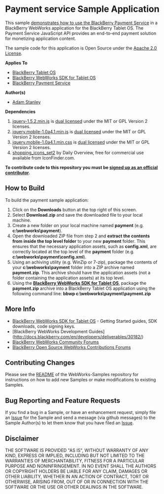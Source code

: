 # Payment service Sample Application

This sample [demonstrates how to use the BlackBerry Payment Service](http://supportforums.blackberry.com/t5/Web-and-WebWorks-Development/Sample-App-BlackBerry-WebWorks-Payment-Service/ta-p/1193335) in a BlackBerry WebWorks application for the BlackBerry Tablet OS. 
The Payment Service JavaScript API provides an end-to-end payment solution for monetizing application content. 

The sample code for this application is Open Source under the [Apache 2.0 License](http://www.apache.org/licenses/LICENSE-2.0.html).


**Applies To**

* [BlackBerry Tablet OS](http://us.blackberry.com/developers/tablet/)
* [BlackBerry WebWorks SDK for Tablet OS](http://us.blackberry.com/developers/tablet/webworks.jsp)
* [BlackBerry Payment Service](http://us.blackberry.com/developers/platform/paymentservice.jsp)

**Author(s)** 

* [Adam Stanley](https://github.com/astanley)

**Dependencies**

1. [jquery-1.5.2.min.js](http://code.jquery.com/jquery-1.5.2.min.js) is [dual licensed](http://jquery.org/license/) under the MIT or GPL Version 2 licenses.
2. [jquery.mobile-1.0a4.1.min.js](http://code.jquery.com/mobile/1.0a4.1/jquery.mobile-1.0a4.1.min.js) is [dual licensed](http://jquery.org/license/) under the MIT or GPL Version 2 licenses.
3. [jquery.mobile-1.0a4.1.min.css](http://code.jquery.com/mobile/1.0a4.1/jquery.mobile-1.0a4.1.min.css) is [dual licensed](http://jquery.org/license/) under the MIT or GPL Version 2 licenses.
4. [shopping_icons_set2](http://www.iconfinder.com/search/?q=iconset%3Ashopping_icons_set2) by Daily Overview, free for commercial use available from IconFinder.com.


**To contribute code to this repository you must be [signed up as an official contributor](http://blackberry.github.com/howToContribute.html).**


## How to Build

To build the payment sample application:

1. Click on the **Downloads** button at the top right of this screen.
2. Select **Download.zip** and save the downloaded file to your local machine.
3. Create a new folder on your local machine named **payment** (e.g. **c:\webworks\payment**).
4. Open the downloaded ZIP file from step 2 and **extract the contents from inside the top level folder** to your new **payment** folder.  This ensures that the necessary application assets, such as **config.xml**, are correctly located at the top level of the **payment** folder (e.g. **c:\webworks\payment\config.xml**).
5. Using an achiving utility (e.g. WinZip or 7-zip), package the contents of your **c:\webworks\payment** folder into a ZIP archive named **payment.zip**.  This archive should have the application assets (not a folder containing the application assets) at its top level.
6. Using the **[BlackBerry WebWorks SDK for Tablet OS](http://us.blackberry.com/developers/tablet/webworks.jsp)**, package the **payment.zip** archive into a BlackBerry Tablet OS application using the following command line: **bbwp c:\webworks\payment\payment.zip**


## More Info

* [BlackBerry WebWorks SDK for Tablet OS](http://us.blackberry.com/developers/tablet/webworks.jsp) - Getting Started guides, SDK downloads, code signing keys.
* [BlackBerry WebWorks Development Guides] (http://docs.blackberry.com/en/developers/deliverables/30182/)
* [BlackBerry WebWorks Community Forums](http://supportforums.blackberry.com/t5/Web-and-WebWorks-Development/bd-p/browser_dev)
* [BlackBerry Open Source WebWorks Contributions Forums](http://supportforums.blackberry.com/t5/BlackBerry-WebWorks/bd-p/ww_con)


## Contributing Changes

Please see the [README](https://github.com/blackberry/WebWorks-Samples) of the WebWorks-Samples repository for instructions on how to add new Samples or make modifications to existing Samples.


## Bug Reporting and Feature Requests

If you find a bug in a Sample, or have an enhancement request, simply file an [Issue](https://github.com/blackberry/WebWorks-Samples/issues) for the Sample and send a message (via github messages) to the Sample Author(s) to let them know that you have filed an [Issue](https://github.com/blackberry/WebWorks-Samples/issues).

## Disclaimer

THE SOFTWARE IS PROVIDED "AS IS", WITHOUT WARRANTY OF ANY KIND, EXPRESS OR IMPLIED, INCLUDING BUT NOT LIMITED TO THE WARRANTIES OF MERCHANTABILITY, FITNESS FOR A PARTICULAR PURPOSE AND NONINFRINGEMENT. IN NO EVENT SHALL THE AUTHORS OR COPYRIGHT HOLDERS BE LIABLE FOR ANY CLAIM, DAMAGES OR OTHER LIABILITY, WHETHER IN AN ACTION OF CONTRACT, TORT OR OTHERWISE, ARISING FROM, OUT OF OR IN CONNECTION WITH THE SOFTWARE OR THE USE OR OTHER DEALINGS IN THE SOFTWARE.
